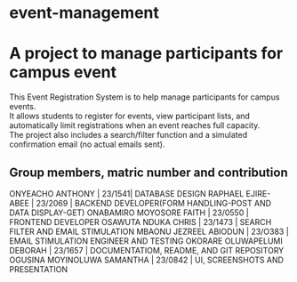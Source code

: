 # event-management
# A project to manage participants for campus event 
This Event Registration System is to help manage participants for campus events.  
It allows students to register for events, view participant lists, and automatically limit registrations when an event reaches full capacity.  
The project also includes a search/filter function and a simulated confirmation email (no actual emails sent).
## Group members, matric number and contribution
ONYEACHO ANTHONY | 23/1541| DATABASE DESIGN
RAPHAEL EJIRE-ABEE | 23/2069 | BACKEND DEVELOPER(FORM HANDLING-POST AND DATA DISPLAY-GET)
ONABAMIRO MOYOSORE FAITH | 23/0550 | FRONTEND DEVELOPER
OSAWUTA NDUKA CHRIS | 23/1473 | SEARCH FILTER AND EMAIL STIMULATION
MBAONU JEZREEL ABIODUN | 23/O383 | EMAIL STIMULATION ENGINEER AND TESTING
OKORARE OLUWAPELUMI DEBORAH | 23/1657 | DOCUMENTATIOM, README, AND GIT REPOSITORY
OGUSINA MOYINOLUWA SAMANTHA | 23/0842 | UI, SCREENSHOTS AND PRESENTATION

